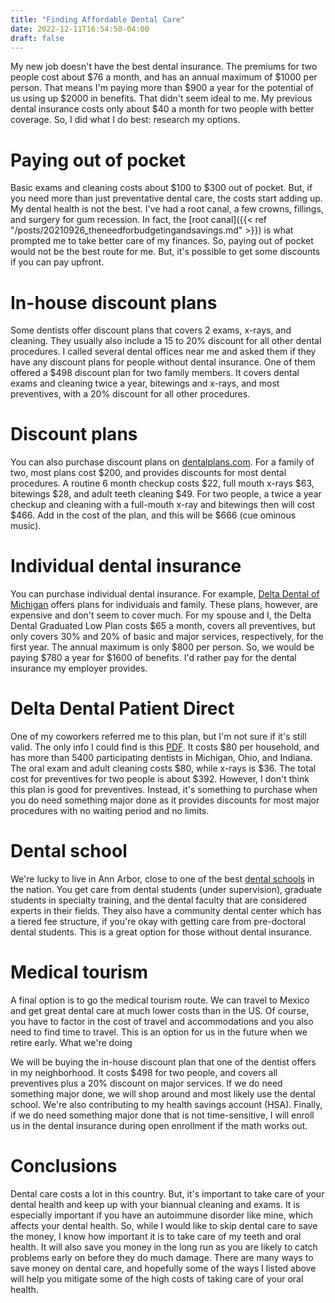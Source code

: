 ```yaml
---
title: "Finding Affordable Dental Care"
date: 2022-12-11T16:54:50-04:00
draft: false
---
```


My new job doesn't have the best dental insurance. The premiums for two people cost about $76 a month, and has an annual maximum of $1000 per person. That means I'm paying more than $900 a year for the potential of us using up $2000 in benefits. That didn't seem ideal to me. My previous dental insurance costs only about $40 a month for two people with better coverage. So, I did what I do best: research my options. 

# Paying out of pocket

Basic exams and cleaning costs about $100 to $300 out of pocket. But, if you need more than just preventative dental care, the costs start adding up. My dental health is not the best. I've had a root canal, a few crowns, fillings, and surgery for gum recession. In fact, the [root canal]({{< ref "/posts/20210926_theneedforbudgetingandsavings.md" >}}) is what prompted me to take better care of my finances. So, paying out of pocket would not be the best route for me. But, it's possible to get some discounts if you can pay upfront. 

# In-house discount plans
Some dentists offer discount plans that covers 2 exams, x-rays, and cleaning. They usually also include a 15 to 20% discount for all other dental procedures. I called several dental offices near me and asked them if they have any discount plans for people without dental insurance. One of them offered a $498 discount plan for two family members. It covers dental exams and cleaning twice a year, bitewings and x-rays, and most preventives, with a 20% discount for all other procedures.

# Discount plans
You can also purchase discount plans on [dentalplans.com](http://dentalplans.com/). For a family of two, most plans cost $200, and provides discounts for most dental procedures. A routine 6 month checkup costs $22, full mouth x-rays $63, bitewings $28, and adult teeth cleaning $49. For two people, a twice a year checkup and cleaning with a full-mouth x-ray and bitewings then will cost $466. Add in the cost of the plan, and this will be $666 (cue ominous music).

# Individual dental insurance
You can purchase individual dental insurance. For example, [Delta Dental of Michigan](https://www.deltadentalmi.com/Member/Plans) offers plans for individuals and family. These plans, however, are expensive and don't seem to cover much. For my spouse and I, the Delta Dental Graduated Low Plan costs $65 a month, covers all preventives, but only covers 30% and 20% of basic and major services, respectively, for the first year. The annual maximum is only $800 per person. So, we would be paying $780 a year for $1600 of benefits. I'd rather pay for the dental insurance my employer provides. 

# Delta Dental Patient Direct
One of my coworkers referred me to this plan, but I'm not sure if it's still valid. The only info I could find is this [PDF](https://www.deltadentalmi.com/getmedia/f24fccb6-8b9f-4af3-aeab-966532d36b38/FLI-6139-PRNT_Patient_Direct_Flier.aspx). It costs $80 per household, and has more than 5400 participating dentists in Michigan, Ohio, and Indiana. The oral exam and adult cleaning costs $80, while x-rays is $36. The total cost for preventives for two people is about $392. However, I don't think this plan is good for preventives. Instead, it's something to purchase when you do need something major done as it provides discounts for most major procedures with no waiting period and no limits. 

# Dental school
We're lucky to live in Ann Arbor, close to one of the best [dental schools](https://dent.umich.edu/) in the nation. You get care from dental students (under supervision), graduate students in specialty training, and the dental faculty that are considered experts in their fields. They also have a community dental center which has a tiered fee structure, if you're okay with getting care from pre-doctoral dental students. This is a great option for those without dental insurance.

# Medical tourism
A final option is to go the medical tourism route. We can travel to Mexico and get great dental care at much lower costs than in the US. Of course, you have to factor in the cost of travel and accommodations and you also need to find time to travel. This is an option for us in the future when we retire early.
What we're doing

We will be buying the in-house discount plan that one of the dentist offers in my neighborhood. It costs $498 for two people, and covers all preventives plus a 20% discount on major services. If we do need something major done, we will shop around and most likely use the dental school. We're also contributing to my health savings account (HSA). Finally, if we do need something major done that is not time-sensitive, I will enroll us in the dental insurance during open enrollment if the math works out. 

# Conclusions
Dental care costs a lot in this country. But, it's important to take care of your dental health and keep up with your biannual cleaning and exams. It is especially important if you have an autoimmune disorder like mine, which affects your dental health. So, while I would like to skip dental care to save the money, I know how important it is to take care of my teeth and oral health. It will also save you money in the long run as you are likely to catch problems early on before they do much damage. There are many ways to save money on dental care, and hopefully some of the ways I listed above will help you mitigate some of the high costs of taking care of your oral health.

